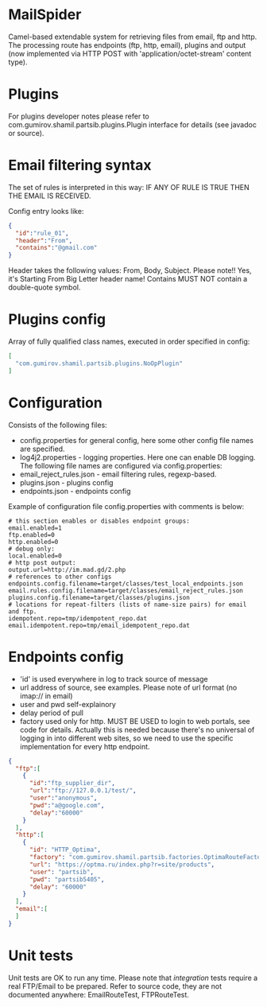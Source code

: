 # MailSpider

Camel-based extendable system for retrieving files from email, ftp and http.
The processing route has endpoints (ftp, http, email), plugins and output (now implemented via
HTTP POST with 'application/octet-stream' content type).

# Plugins

For plugins developer notes please refer to com.gumirov.shamil.partsib.plugins.Plugin interface 
for details (see javadoc or source).

# Email filtering syntax

The set of rules is interpreted in this way: IF ANY OF RULE IS TRUE THEN THE EMAIL IS RECEIVED.

Config entry looks like:
```json
{
  "id":"rule_01",
  "header":"From",
  "contains":"@gmail.com"
}
```

Header takes the following values: From, Body, Subject. Please note!! Yes, it's Starting From Big Letter header name!
Contains MUST NOT contain a double-quote symbol.

# Plugins config

Array of fully qualified class names, executed in order specified in config:
```json
[
  "com.gumirov.shamil.partsib.plugins.NoOpPlugin"
]
```

# Configuration

Consists of the following files: 
- config.properties for general config, here some other config file names are specified.
- log4j2.properties - logging properties. Here one can enable DB logging.
The following file names are configured via config.properties:
- email_reject_rules.json - email filtering rules, regexp-based.
- plugins.json - plugins config
- endpoints.json - endpoints config

Example of configuration file config.properties with comments is below:
```
# this section enables or disables endpoint groups:
email.enabled=1
ftp.enabled=0
http.enabled=0
# debug only:
local.enabled=0
# http post output:
output.url=http://im.mad.gd/2.php
# references to other configs
endpoints.config.filename=target/classes/test_local_endpoints.json
email.rules.config.filename=target/classes/email_reject_rules.json
plugins.config.filename=target/classes/plugins.json
# locations for repeat-filters (lists of name-size pairs) for email and ftp.
idempotent.repo=tmp/idempotent_repo.dat
email.idempotent.repo=tmp/email_idempotent_repo.dat
```

# Endpoints config

- 'id' is used everywhere in log to track source of message
- url address of source, see examples. Please note of url format (no imap:// in email)
- user and pwd self-explainory
- delay period of pull
- factory used only for http. MUST BE USED to login to web portals, see code for details. Actually this is needed 
because there's no universal of logging in into different web sites, so we need to use the specific implementation 
for every http endpoint. 

```json
{
  "ftp":[
    {
      "id":"ftp_supplier_dir",
      "url":"ftp://127.0.0.1/test/",
      "user":"anonymous",
      "pwd":"a@google.com",
      "delay":"60000"
    }
  ],
  "http":[
    {
      "id": "HTTP_Optima",
      "factory": "com.gumirov.shamil.partsib.factories.OptimaRouteFactory",
      "url": "https://optma.ru/index.php?r=site/products",
      "user": "partsib",
      "pwd": "partsib5405",
      "delay": "60000"
    }
  ],
  "email":[
  ]
}
```

# Unit tests

Unit tests are OK to run any time.
Please note that _integration_ tests require a real FTP/Email to be prepared. Refer to source code, they are not 
documented anywhere: EmailRouteTest, FTPRouteTest.

